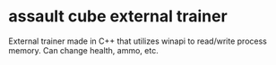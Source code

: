 # assault cube external trainer
 External trainer made in C++ that utilizes winapi to read/write process memory. Can change health, ammo, etc.
